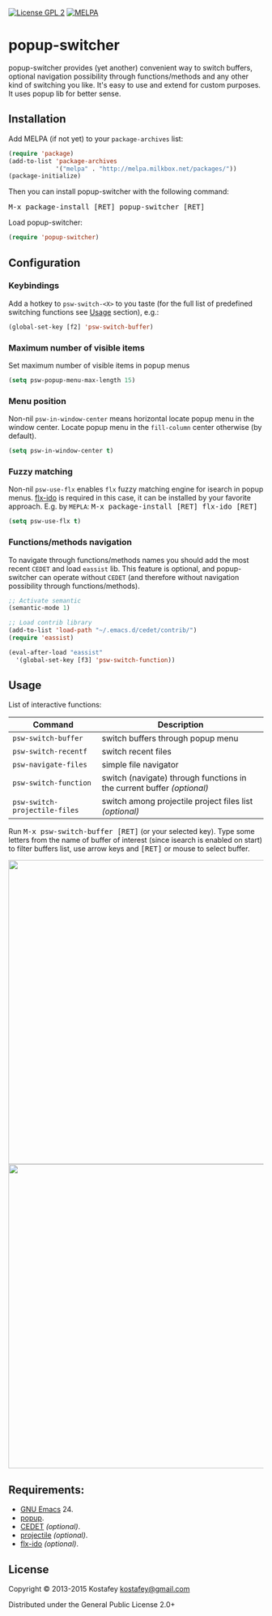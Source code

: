 [![License GPL 2](https://img.shields.io/badge/license-GPL_2-green.svg)](http://www.gnu.org/licenses/gpl-2.0.txt)
[![MELPA](http://melpa.org/packages/popup-switcher-badge.svg)](http://melpa.org/#/popup-switcher)

# popup-switcher

popup-switcher provides (yet another) convenient way to switch buffers, optional
navigation possibility through functions/methods and any other kind of switching
you like. It's easy to use and extend for custom purposes.  It uses popup lib
for better sense.

## Installation

Add MELPA (if not yet) to your `package-archives` list:

```lisp
(require 'package)
(add-to-list 'package-archives
             '("melpa" . "http://melpa.milkbox.net/packages/"))
(package-initialize)
```

Then you can install popup-switcher with the following command:

<kbd>M-x package-install [RET] popup-switcher [RET]</kbd>

Load popup-switcher:

```lisp
(require 'popup-switcher)
```

## Configuration

### Keybindings

Add a hotkey to `psw-switch-<X>` to you taste (for the full list of predefined
switching functions see
[Usage](https://github.com/kostafey/popup-switcher#usage) section), e.g.:

```lisp
(global-set-key [f2] 'psw-switch-buffer)
```

### Maximum number of visible items

Set maximum number of visible items in popup menus

```lisp
(setq psw-popup-menu-max-length 15)
```

### Menu position

Non-nil `psw-in-window-center` means horizontal locate popup menu in the window
center.  Locate popup menu in the `fill-column` center otherwise (by default).

```lisp
(setq psw-in-window-center t)
```

### Fuzzy matching

Non-nil `psw-use-flx` enables `flx` fuzzy matching engine for isearch in popup
menus. [flx-ido](https://github.com/lewang/flx) is required in this case, it can
be installed by your favorite approach. E.g. by `MEPLA`:
<kbd>M-x package-install [RET] flx-ido [RET]</kbd>

```lisp
(setq psw-use-flx t)
```

### Functions/methods navigation

To navigate through functions/methods names you should add the most recent
`CEDET` and load `eassist` lib. This feature is optional, and popup-switcher can
operate without `CEDET` (and therefore without navigation possibility through
functions/methods).

```lisp
;; Activate semantic
(semantic-mode 1)

;; Load contrib library
(add-to-list 'load-path "~/.emacs.d/cedet/contrib/")
(require 'eassist)

(eval-after-load "eassist"
  '(global-set-key [f3] 'psw-switch-function))
```

## Usage

List of interactive functions:

 Command                       | Description
-------------------------------|------------------------------------------
 `psw-switch-buffer`           | switch buffers through popup menu
 `psw-switch-recentf`          | switch recent files
 `psw-navigate-files`          | simple file navigator
 `psw-switch-function`         | switch (navigate) through functions in the current buffer *(optional)*
 `psw-switch-projectile-files` | switch among projectile project files list *(optional)*

Run <kbd>M-x psw-switch-buffer [RET]</kbd> (or your selected key).  Type some letters
from the name of buffer of interest (since isearch is enabled on start) to
filter buffers list, use arrow keys and <kbd>[RET]</kbd> or mouse to select
buffer.

<img src="https://dl.dropboxusercontent.com/u/820526/psw-switch-buffer.png" width="600" />
<img src="https://dl.dropboxusercontent.com/u/820526/psw-switch-function.png" width="600" />

## Requirements:

* [GNU Emacs](http://www.gnu.org/software/emacs/emacs.html) 24.
* [popup](https://github.com/auto-complete/popup-el).
* [CEDET](http://cedet.sourceforge.net/) *(optional)*.
* [projectile](https://github.com/bbatsov/projectile) *(optional)*.
* [flx-ido](https://github.com/lewang/flx) *(optional)*.

## License

Copyright © 2013-2015 Kostafey <kostafey@gmail.com>

Distributed under the General Public License 2.0+
